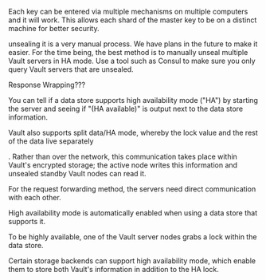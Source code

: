 Each key can be entered via multiple mechanisms on multiple computers and it will work. This allows each shard of the master key to be on a distinct machine for better security.

unsealing it is a very manual process. We have plans in the future to make it easier. For the time being, the best method is to manually unseal multiple Vault servers in HA mode. Use a tool such as Consul to make sure you only query Vault servers that are unsealed.

Response Wrapping???

You can tell if a data store supports high availability mode ("HA") by starting the server and seeing if "(HA available)" is output next to the data store information.

Vault also supports split data/HA mode, whereby the lock value and the rest of the data live separately

. Rather than over the network, this communication takes place within Vault's encrypted storage; the active node writes this information and unsealed standby Vault nodes can read it.

For the request forwarding method, the servers need direct communication with each other.

High availability mode is automatically enabled when using a data store that supports it.

To be highly available, one of the Vault server nodes grabs a lock within the data store.

Certain storage backends can support high availability mode, which enable them to store both Vault's information in addition to the HA lock.
